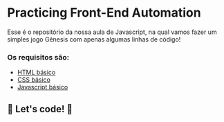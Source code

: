 # Practicing Front-End Automation

Esse é o repositório da nossa aula de Javascript, na qual vamos fazer um simples jogo Gênesis com apenas algumas linhas de código!

### Os requisitos são:

- [HTML básico](https://www.w3schools.com/html/)
- [CSS básico](https://developer.mozilla.org/pt-BR/docs/Web/CSS)
- [Javascript básico](https://developer.mozilla.org/pt-BR/docs/Web/JavaScript)

## 🚀 Let's code! 🚀
